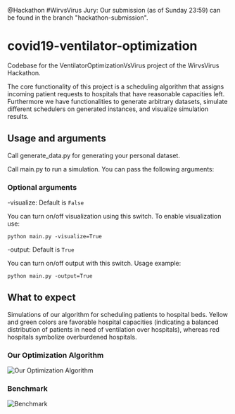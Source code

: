 @Hackathon #WirvsVirus Jury: Our submission (as of Sunday 23:59) can be found in the branch "hackathon-submission".

# covid19-ventilator-optimization

Codebase for the VentilatorOptimizationVsVirus project of the WirvsVirus Hackathon.

The core functionality of this project is a scheduling algorithm that assigns incoming patient requests to hospitals that have reasonable capacities left. Furthermore we have functionalities to generate arbitrary datasets, simulate different schedulers on generated instances, and visualize simulation results.

## Usage and arguments

Call generate_data.py for generating your personal dataset.

Call main.py to run a simulation.
You can pass the following arguments:

### Optional arguments

-visualize: Default is `False`

You can turn on/off visualization using this switch. To enable visualization use:

`python main.py -visualize=True`

-output: Default is `True`

You can turn on/off output with this switch. Usage example:

`python main.py -output=True`

## What to expect

Simulations of our algorithm for scheduling patients to hospital beds. Yellow and green colors are favorable hospital capacities (indicating a balanced distribution of patients in need of ventilation over hospitals), whereas red hospitals symbolize overburdened hospitals.

### Our Optimization Algorithm

![Our Optimization Algorithm](https://raw.githubusercontent.com/jp172/covid19-ventilator-optimization/master/data/vis-output/with-optimization.png)

### Benchmark

![Benchmark](https://raw.githubusercontent.com/jp172/covid19-ventilator-optimization/master/data/vis-output/without-optimization.png)


